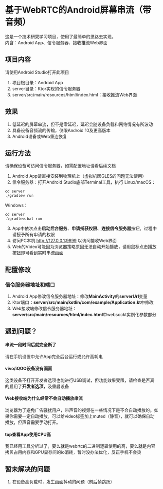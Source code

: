 # 基于WebRTC的Android屏幕串流（带音频）

这是一个技术研究学习项目，使用了最简单的思路去实现。<br>
内含：Android App、信令服务器、接收推流Web界面

## 项目内容

请使用Android Studio打开此项目

1. 项目根目录：Android App
2. server目录：Ktor实现的信令服务器
3. server/src/main/resources/html/index.html：接收推流Web界面

## 效果

1. 低延迟的屏幕串流，但不是零延迟，延迟会随设备负载和网络情况有所波动
2. 具备设备音频流的传输，仅限Android 10及更高版本
3. Android设备或Web重连恢复

## 运行方法

请确保设备可访问信令服务器，如需配置地址请看后续文档

1. Android App请直接安装到物理机上（虚拟机因GLES的问题无法使用）
2. 信令服务器：打开Android Studio底部Terminal工具，执行
   Linux/macOS：

```shell
cd server
./gradlew run
```

Windows：

```shell
cd server
.\gradlew.bat run
```

3. App中依次点击**启动后台服务**、**申请捕获权限**、**连接信令服务器**按钮，过程中请授予所有申请的权限
4. 访问PC本机 http://127.0.0.1:9999 以访问接收Web界面
5. Web的Video可能因为浏览器策略原因无法自动开始播放，请用鼠标点击播放按钮即可看到实时串流画面

## 配置修改

### 信令服务器地址和端口

1. Android App修改信令服务器地址：修改**MainActivity**的**serverUrl**变量
2. Ktor端口：**server/src/main/kotlin/com/example/Application.kt**中修改
3. Web接收端修改信令服务器地址：**server/src/main/resources/html/index.html**中websockt实例化参数部分

## 遇到问题？

#### 串流一段时间后就完全断了

请在手机设置中允许App完全后台运行或允许高耗电

#### vivo/iQOO设备没有画面

这类设备不打开开发者选项也能进行USB调试，但功能效果受限，请检查是否真的启用了**开发者选项**，及重启设备

#### Web接收端为什么经常不会自动播放串流

浏览器为了避免广告骚扰用户，带声音的视频在一些情况下是不会自动播放的。如果你需要一定自动播放，可以给video标签加上muted（静音），就可以确保自动播放，但声音需要手动打开。

#### top查看App使用CPU高

我已经用工具分析过了，要么就是webrtc的二进制逻辑使用的高，要么就是内容拷贝占用内存和GPU显存间的io消耗，暂时没办法优化，反正手机不会烫

## 暂未解决的问题

1. 在设备高负载时，发生画面抖动的问题（前后帧跳跃）